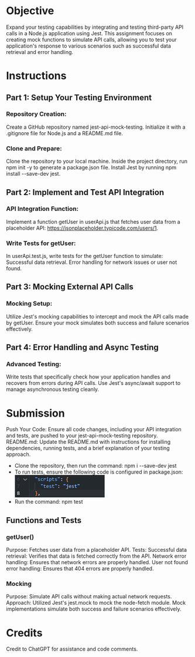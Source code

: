# Objective
Expand your testing capabilities by integrating and testing third-party API calls in a Node.js application using Jest. This assignment focuses on creating mock functions to simulate API calls, allowing you to test your application's response to various scenarios such as successful data retrieval and error handling.

# Instructions
## Part 1: Setup Your Testing Environment
### Repository Creation:

Create a GitHub repository named jest-api-mock-testing.
Initialize it with a .gitignore file for Node.js and a README.md file.

### Clone and Prepare:

Clone the repository to your local machine.
Inside the project directory, run npm init -y to generate a package.json file.
Install Jest by running npm install --save-dev jest.

## Part 2: Implement and Test API Integration
### API Integration Function:

Implement a function getUser in userApi.js that fetches user data from a placeholder API: https://jsonplaceholder.typicode.com/users/1.

### Write Tests for getUser:

In userApi.test.js, write tests for the getUser function to simulate:
Successful data retrieval.
Error handling for network issues or user not found.

## Part 3: Mocking External API Calls
### Mocking Setup:

Utilize Jest's mocking capabilities to intercept and mock the API calls made by getUser.
Ensure your mock simulates both success and failure scenarios effectively.

## Part 4: Error Handling and Async Testing
### Advanced Testing:

Write tests that specifically check how your application handles and recovers from errors during API calls.
Use Jest's async/await support to manage asynchronous testing cleanly.

# Submission
Push Your Code: Ensure all code changes, including your API integration and tests, are pushed to your jest-api-mock-testing repository.
README.md: Update the README.md with instructions for installing dependencies, running tests, and a brief explanation of your testing approach.

- Clone the repository, then run the command: npm i --save-dev jest
- To run tests, ensure the following code is configured in package.json:  
  ![alt text](image.png)  
- Run the command: npm test  
  
## Functions and Tests
### getUser()
Purpose: Fetches user data from a placeholder API.
Tests:
Successful data retrieval: Verifies that data is fetched correctly from the API.
Network error handling: Ensures that network errors are properly handled.
User not found error handling: Ensures that 404 errors are properly handled.

### Mocking
Purpose: Simulate API calls without making actual network requests.
Approach: Utilized Jest's jest.mock to mock the node-fetch module. Mock implementations simulate both success and failure scenarios effectively.

# Credits
Credit to ChatGPT for assistance and code comments.